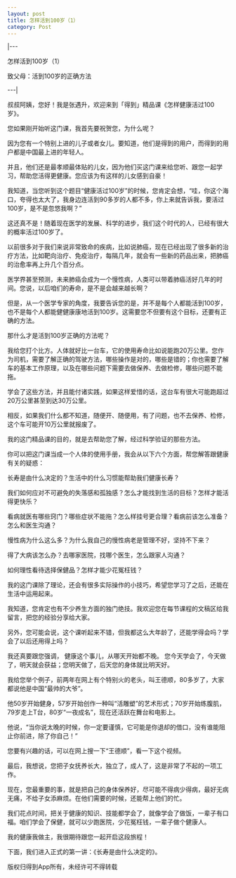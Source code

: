 ```yaml
---
layout: post
title: 怎样活到100岁（1）
category: Post
---
```

|---

怎样活到100岁（1）

致父母：活到100岁的正确方法

---|


叔叔阿姨，您好！我是张遇升，欢迎来到「得到」精品课《怎样健康活过100岁》。

您如果刚开始听这门课，我首先要祝贺您，为什么呢？

因为您有一个特别上进的儿子或者女儿。要知道，他们是得到的用户，而得到的用户都是中国最上进的年轻人。

并且，他们还是最孝顺最体贴的儿女，因为他们买这门课来给您听、跟您一起学习，帮助您活得更健康。您应该为有这样的儿女感到自豪！

我知道，当您听到这个题目“健康活过100岁”的时候，您肯定会想，“哇，你这个海口，夸得也太大了，我身边连活到90多岁的人都不多，你上来就告诉我，要活过100岁，是不是忽悠我啊？”

这还真不是！随着现在医学的发展、科学的进步，我们这个时代的人，已经有很大的概率活过100岁了。

以前很多对于我们来说非常致命的疾病，比如说肺癌，现在已经出现了很多新的治疗方法，比如靶向治疗、免疫治疗，每隔几年，就会有一些新的药品出来，把肺癌的治愈率再上升几个百分点。

医学界甚至预测，未来肺癌会成为一个慢性病，人类可以带着肺癌活好几年的时间。您说，以后咱们的寿命，是不是会越来越长啊？

但是，从一个医学专家的角度，我要告诉您的是，并不是每个人都能活到100岁，也不是每个人都能健健康康地活到100岁。这需要您不但要有这个目标，还要有正确的方法。

那什么才是活到100岁正确的方法呢？

我给您打个比方。人体就好比一台车，它的使用寿命比如说能跑20万公里。您作为司机，需要了解正确的驾驶方法，哪些操作是对的，哪些是错的；你也需要了解车的基本工作原理，以及在哪些问题下需要去做保养、去做检修，哪些问题不能拖。

学会了这些方法，并且能付诸实践，如果这样爱惜的话，这台车有很大可能跑超过20万公里甚至到达30万公里。

相反，如果我们什么都不知道，随便开、随便用，有了问题，也不去保养、检修，这个车可能开10万公里就报废了。

我的这门精品课的目的，就是去帮助您了解，经过科学验证的那些方法。

你可以把这门课当成一个人体的使用手册，我会从以下六个方面，帮您解答跟健康有关的疑惑：

长寿是由什么决定的？生活中的什么习惯能帮助我们健康长寿？

我们如何应对不可避免的失落感和孤独感？怎么才能找到生活的目标？怎样才能活得更快乐？

看病就医有哪些窍门？哪些症状不能拖？怎么样挂号更合理？看病前该怎么准备？怎么和医生沟通？

慢性病为什么这么多？为什么我自己的慢性病老是管理不好，坚持不下来？

得了大病该怎么办？去哪家医院，找哪个医生，怎么跟家人沟通？

如何理性看待选择保健品？怎样才能少花冤枉钱？

我的这门课除了理论，还会有很多实际操作的小技巧，希望您学习了之后，还能在生活中运用起来。

我知道，您肯定也有不少养生方面的独门绝技。我欢迎您在每节课程的文稿区给我留言，把您的经验分享给大家。

另外，您可能会说，这个课听起来不错，但我都这么大年龄了，还能学得会吗？学会了以后还用得上吗？

我还真要跟您强调， 健康这个事儿，从哪天开始都不晚。 您今天学会了，今天做了，明天就会获益；您明天做了，后天您的身体就比明天好。

我给您举个例子，前两年在网上有个特别火的老头，叫王德顺，80多岁了，大家都说他是中国“最帅的大爷”。

他50岁开始健身，57岁开始创作一种叫“活雕塑”的艺术形式；70岁开始练腹肌，79岁走上T台，80岁“一夜成名”，现在还活跃在舞台和电影上。

他说，“当你说太晚的时候，你一定要谨慎，它可能是你退却的借口，没有谁能阻止你前进，除了你自己！”

您要有兴趣的话，可以在网上搜一下“王德顺”，看一下这个视频。

最后，我想说，您把子女抚养长大，独立了，成人了，这是非常了不起的一项工作。

现在，您最重要的事，就是把自己的身体保养好，尽可能不得病少得病，最好无病无痛，不给子女添麻烦。在他们需要的时候，还能帮上他们的忙。

我们花点时间，把关于健康的知识、技能都学会了，就像学会了做饭，一辈子有口福。咱们学会了保健，就可以少跑医院，少花冤枉钱，一辈子做个健康人。

我的健康我做主，我很期待跟您一起开启这段旅程！

下面，我们进入正式的第一讲：《长寿是由什么决定的》。



版权归得到App所有，未经许可不得转载
